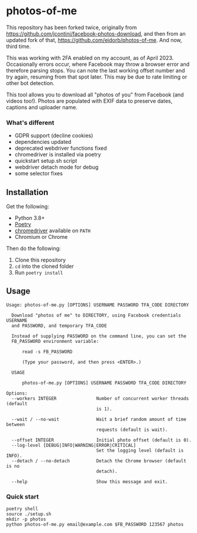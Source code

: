 # photos-of-me

This repository has been forked twice, originally from https://github.com/jcontini/facebook-photos-download, and then from an updated fork of that, https://github.com/eidorb/photos-of-me. And now, third time. 

This was working with 2FA enabled on my account, as of April 2023. Occasionally errors occur, where Facebook may throw a browser error and therefore parsing stops. You can note the last working offset number and try again, resuming from that spot later. This may be due to rate limiting or other bot detection.

This tool allows you to download all "photos of you" from Facebook (and videos too!). Photos are populated with EXIF data to preserve dates, captions and uploader name.

### What's different
- GDPR support (decline cookies)
- dependencies updated
- deprecated webdriver functions fixed
- chromedriver is installed via poetry
- quickstart setup.sh script
- webdriver detach mode for debug
- some selector fixes

## Installation

Get the following:

- Python 3.8+
- [Poetry](https://python-poetry.org)
- [chromedriver](http://chromedriver.chromium.org/downloads) available on `PATH`
- Chromium or Chrome

Then do the following:

1. Clone this repository
2. `cd` into the cloned folder
3. Run `poetry install`


## Usage

```
Usage: photos-of-me.py [OPTIONS] USERNAME PASSWORD TFA_CODE DIRECTORY

  Download "photos of me" to DIRECTORY, using Facebook credentials USERNAME
  and PASSWORD, and temporary TFA_CODE

  Instead of supplying PASSWORD on the command line, you can set the
  FB_PASSWORD environment variable:

      read -s FB_PASSWORD

      (Type your password, and then press <ENTER>.)

  USAGE

      photos-of-me.py [OPTIONS] USERNAME PASSWORD TFA_CODE DIRECTORY

Options:
  --workers INTEGER               Number of concurrent worker threads (default
                                  is 1).

  --wait / --no-wait              Wait a brief random amount of time between
                                  requests (default is wait).

  --offset INTEGER                Initial photo offset (default is 0).
  --log-level [DEBUG|INFO|WARNING|ERROR|CRITICAL]
                                  Set the logging level (default is INFO).
  --detach / --no-detach          Detach the Chrome browser (default is no
                                  detach).

  --help                          Show this message and exit.
```

### Quick start
```shell
poetry shell
source ./setup.sh
mkdir -p photos
python photos-of-me.py email@example.com $FB_PASSWORD 123567 photos
```
